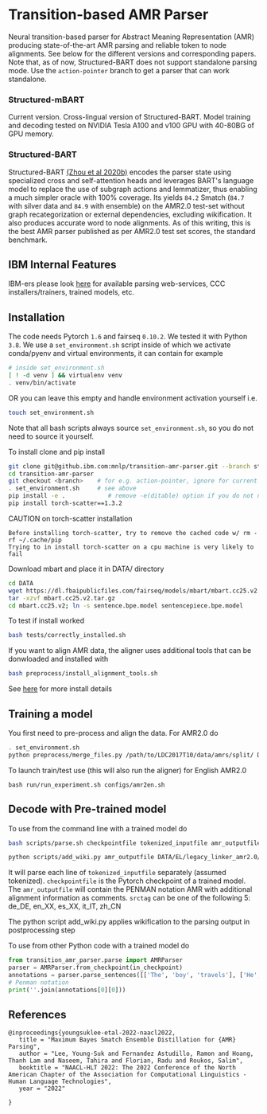 Transition-based AMR Parser
============================

Neural transition-based parser for Abstract Meaning Representation (AMR) producing state-of-the-art AMR parsing and reliable token to node alignments. See below for the different versions and corresponding papers. Note that, as of now, Structured-BART does not support standalone parsing mode. Use the `action-pointer` branch to get a parser that can work standalone.

### Structured-mBART

Current version. Cross-lingual version of Structured-BART. Model
training and decoding tested on NVIDIA Tesla A100 and v100 GPU with
40-80BG of GPU memory.

### Structured-BART 

Structured-BART [(Zhou et al 2020b)](https://openreview.net/forum?id=qjDQCHLXCNj) encodes the parser state using specialized cross and self-attention heads and leverages BART's language model to replace the use of subgraph actions and lemmatizer, thus enabling a much simpler oracle with 100% coverage. Its yields `84.2` Smatch (`84.7` with silver data and `84.9` with ensemble) on the AMR2.0 test-set without graph recategorization or external dependencies, excluding wikification. It also produces accurate word to node alignments. As of this writing, this is the best AMR parser published as per AMR2.0 test set scores, the standard benchmark.

## IBM Internal Features

IBM-ers please look [here](https://github.ibm.com/mnlp/transition-amr-parser/wiki) for available parsing web-services, CCC installers/trainers, trained models, etc. 

## Installation

The code needs Pytorch `1.6` and fairseq `0.10.2`. We tested it with Python `3.8`. We use a `set_environment.sh` script inside of which we activate conda/pyenv and virtual environments, it can contain for example 

```bash
# inside set_environment.sh
[ ! -d venv ] && virtualenv venv
. venv/bin/activate
```
OR you can leave this empty and handle environment activation yourself i.e.

```bash
touch set_environment.sh
```

Note that all bash scripts always source `set_environment.sh`, so you do not need to source it yourself.

To install clone and pip install

```bash
git clone git@github.ibm.com:mnlp/transition-amr-parser.git --branch structured-mbart -s structured-mbart
cd transition-amr-parser
git checkout <branch>    # for e.g. action-pointer, ignore for current version
. set_environment.sh     # see above
pip install -e .            # remove -e(ditable) option if you do not need to modifiy the source code
pip install torch-scatter==1.3.2
```

CAUTION on torch-scatter installation

```
Before installing torch-scatter, try to remove the cached code w/ rm -rf ~/.cache/pip
Trying to in install torch-scatter on a cpu machine is very likely to fail
```

Download mbart and place it in DATA/ directory
```bash
cd DATA
wget https://dl.fbaipublicfiles.com/fairseq/models/mbart/mbart.cc25.v2.tar.gz;
tar -xzvf mbart.cc25.v2.tar.gz
cd mbart.cc25.v2; ln -s sentence.bpe.model sentencepiece.bpe.model
```

To test if install worked
```bash
bash tests/correctly_installed.sh
```

If you want to align AMR data, the aligner uses additional tools that can be donwloaded and installed with

```bash
bash preprocess/install_alignment_tools.sh
```

See [here](scripts/README.md#install-details) for more install details

## Training a model

You first need to pre-process and align the data. For AMR2.0 do

```bash
. set_environment.sh
python preprocess/merge_files.py /path/to/LDC2017T10/data/amrs/split/ DATA/AMR2.0/corpora/
```

To launch train/test use (this will also run the aligner) for English AMR2.0

```
bash run/run_experiment.sh configs/amr2en.sh
```

## Decode with Pre-trained model

To use from the command line with a trained model do

```bash
bash scripts/parse.sh checkpointfile tokenized_inputfile amr_outputfile srctag

python scripts/add_wiki.py amr_outputfile DATA/EL/legacy_linker_amr2.0/test.wiki DATA/EL/legacy_linker_amr2.0 > amr_outputfile.wiki
```

It will parse each line of `tokenized_inputfile` separately (assumed tokenized).
`checkpointfile` is the Pytorch checkpoint of a trained model. The `amr_outputfile`
will contain the PENMAN notation AMR with additional alignment information as
comments. `srctag` can be one of the following 5: de_DE, en_XX, es_XX, it_IT, zh_CN

The python script add_wiki.py applies wikification to the parsing output in postprocessing step

To use from other Python code with a trained model do

```python
from transition_amr_parser.parse import AMRParser
parser = AMRParser.from_checkpoint(in_checkpoint)
annotations = parser.parse_sentences([['The', 'boy', 'travels'], ['He', 'visits', 'places']])
# Penman notation
print(''.join(annotations[0][0]))
```

## References

```
@inproceedings{youngsuklee-etal-2022-naacl2022,
   title = "Maximum Bayes Smatch Ensemble Distillation for {AMR} Parsing",
   author = "Lee, Young-Suk and Fernandez Astudillo, Ramon and Hoang, Thanh Lam and Naseem, Tahira and Florian, Radu and Roukos, Salim",
   booktitle = "NAACL-HLT 2022: The 2022 Conference of the North American Chapter of the Association for Computational Linguistics - Human Language Technologies",
   year = "2022"

}
```